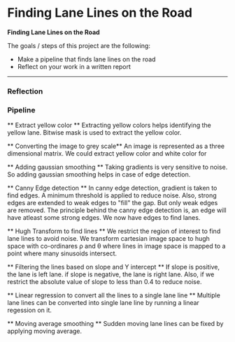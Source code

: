 # **Finding Lane Lines on the Road** 


**Finding Lane Lines on the Road**

The goals / steps of this project are the following:
* Make a pipeline that finds lane lines on the road
* Reflect on your work in a written report



---

### Reflection

### Pipeline

** Extract yellow color **
Extracting yellow colors helps identifying the yellow lane. Bitwise mask is used to extract the yellow color.

** Converting the image to grey scale**
An image is represented as a three dimensional matrix. We could extract yellow color and white color for 

** Adding gaussian smoothing **
Taking gradients is very sensitive to noise. So adding gaussian smoothing helps in case of edge detection.


** Canny Edge detection **
In canny edge detection, gradient is taken to find edges. A minimum threshold is applied to reduce noise. Also, strong edges are extended to weak edges to "fill" the gap. But only weak edges are removed. The principle behind the canny edge detection is, an edge will have atleast some strong edges.
We now have edges to find lanes.

** Hugh Transform to find lines **
We restrict the region of interest to find lane lines to avoid noise. We transform cartesian image space to hugh space with co-ordinares ρ and θ where lines in image space is mapped to a point where many sinusoids intersect. 

** Filtering the lines based on slope and Y intercept **
If slope is positive, the lane is left lane. if slope is negative, the lane is right lane. Also, if we restrict the absolute value of slope to less than 0.4 to reduce noise.

** Linear regression to convert all the lines to a single lane line **
Multiple lane lines can be converted into single lane line by running a linear regession on it.

** Moving average smoothing **
Sudden moving lane lines can be fixed by applying moving average.


